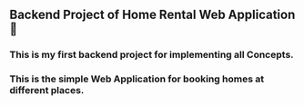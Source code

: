 ## Backend Project of Home Rental Web Application 🚀
### This is my first backend project for implementing all Concepts.
### This is the simple Web Application for booking homes at different places. 
